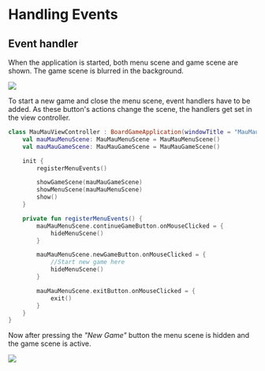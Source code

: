 # Handling Events



## Event handler

When the application is started, both menu scene and game scene are shown. The game scene is blurred in the background.

![](menu.png)

To start a new game and close the menu scene, event handlers have to be added. As these button's
actions change the scene, the handlers get set in the view controller.

````kotlin
class MauMauViewController : BoardGameApplication(windowTitle = "MauMau") {
    val mauMauMenuScene: MauMauMenuScene = MauMauMenuScene()
    val mauMauGameScene: MauMauGameScene = MauMauGameScene()

    init {
        registerMenuEvents()

        showGameScene(mauMauGameScene)
        showMenuScene(mauMauMenuScene)
        show()
    }

    private fun registerMenuEvents() {
        mauMauMenuScene.continueGameButton.onMouseClicked = {
            hideMenuScene()
        }

        mauMauMenuScene.newGameButton.onMouseClicked = {
            //Start new game here
            hideMenuScene()
        }

        mauMauMenuScene.exitButton.onMouseClicked = {
            exit()
        }
    }
}
````

Now after pressing the *"New Game"* button the menu scene is hidden and the game scene is active.

![](game.png)
